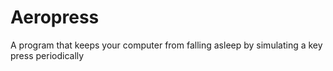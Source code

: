 # Aeropress
A program that keeps your computer from falling asleep by simulating a key press periodically

